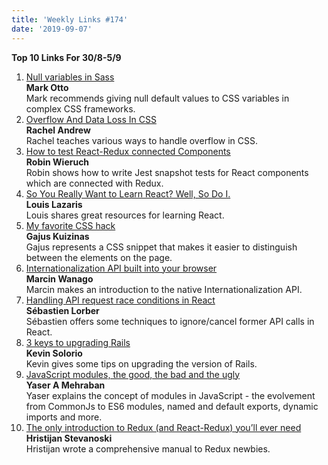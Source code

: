 ```yaml
---
title: 'Weekly Links #174'
date: '2019-09-07'
---
```


**Top 10 Links For 30/8-5/9**

1. [Null variables in Sass](https://markdotto.com/2019/08/30/null-sass-variables/)  
   **Mark Otto**  
   Mark recommends giving null default values to CSS variables in complex CSS frameworks.
2. [Overflow And Data Loss In CSS](https://www.smashingmagazine.com/2019/09/overflow-data-loss-css/)  
   **Rachel Andrew**  
   Rachel teaches various ways to handle overflow in CSS.
3. [How to test React-Redux connected Components](https://www.robinwieruch.de/react-connected-component-test)  
   **Robin Wieruch**  
   Robin shows how to write Jest snapshot tests for React components which are connected with Redux.
4. [So You Really Want to Learn React? Well, So Do I.](https://www.impressivewebs.com/learn-react-so-do-i/)  
   **Louis Lazaris**  
   Louis shares great resources for learning React.
5. [My favorite CSS hack](https://dev.to/gajus/my-favorite-css-hack-32g3)  
   **Gajus Kuizinas**  
   Gajus represents a CSS snippet that makes it easier to distinguish between the elements on the page.
6. [Internationalization API built into your browser](https://wanago.io/2019/09/02/internationalization-api/)  
   **Marcin Wanago**  
   Marcin makes an introduction to the native Internationalization API.
7. [Handling API request race conditions in React](https://sebastienlorber.com/handling-api-request-race-conditions-in-react)  
   **Sébastien Lorber**  
   Sébastien offers some techniques to ignore/cancel former API calls in React.
8. [3 keys to upgrading Rails](http://blog.testdouble.com/posts/2019-09-03-3-keys-to-upgrading-rails.html)  
   **Kevin Solorio**  
   Kevin gives some tips on upgrading the version of Rails.
9. [JavaScript modules, the good, the bad and the ugly](https://dev.to/yashints/javascript-modules-the-good-the-bad-and-the-ugly-36nb)  
   **Yaser A Mehraban**  
   Yaser explains the concept of modules in JavaScript - the evolvement from CommonJs to ES6 modules, named and default exports, dynamic imports and more.
10. [The only introduction to Redux (and React-Redux) you’ll ever need](https://medium.com/javascript-in-plain-english/the-only-introduction-to-redux-and-react-redux-youll-ever-need-8ce5da9e53c6)  
    **Hristijan Stevanoski**  
    Hristijan wrote a comprehensive manual to Redux newbies.
